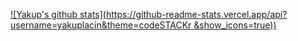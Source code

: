 
[![Yakup's github stats](https://github-readme-stats.vercel.app/api?username=yakuplacin&theme=codeSTACKr &show_icons=true))](https://github.com/anuraghazra/github-readme-stats)
